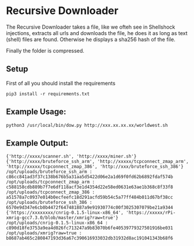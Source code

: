 # Recursive Downloader 

The Recursive Downloader takes a file, like we ofteh see in Shellshock injections, extracts all urls and downloads the file, he does it as long as text (shell) files are found. Otherwise he displays a sha256 hash of the file.

Finally the folder is compressed.

## Setup
First of all you should install the requirements

```
pip3 install -r requirements.txt
```


## Example Usage:

```
python3 /usr/local/bin/dow.py http://xxx.xx.xx.xx/worldwest.sh
```

## Example Output:

```
{'http://xxxx/scanner.sh', 'http://xxxx/miner.sh'}
{'http://xxxx/bruteforce_ssh_arm', 'http://xxxxx/tcpconnect_zmap_arm', 'http://xxxxx/tcpconnect_zmap_386', 'http://xxx/bruteforce_ssh_386'}
/opt/uploads/bruteforce_ssh_arm : c86cc841ad3f37c138b676b5a31aa5d5422d06e2a1d69f0fd62b6892fdaf574b
/opt/uploads/tcpconnect_zmap_arm : c588158cdb889b7f7e6df118acf3e1d4354d22e58ed0631e63ae1b368c8f33f8
/opt/uploads/tcpconnect_zmap_386 : a51578a7c0937e014b0ecfeefc18d291acfd59b54c5a77ff484b011d67bf38cc
/opt/uploads/bruteforce_ssh_386 : 6570e9d347e6cb0b4472f647481887a9e91930774c00f3025307079be21a9344
{'https://xxxxxxxx/cnrig-0.1.5-linux-x86_64', 'https://xxxxx/rPi-xmrig-gcc7.3.0/blob/master/xmrig?raw=true'}
/opt/uploads/cnrig-0.1.5-linux-x86_64 : c890d18fe3753a9ea4d026fc713247a9b83070b6fe40539779327501916be031
/opt/uploads/xmrig?raw=true : b8687ab465c280847193d36a67c390616933032db31932d8ac191041343b68f6
```

